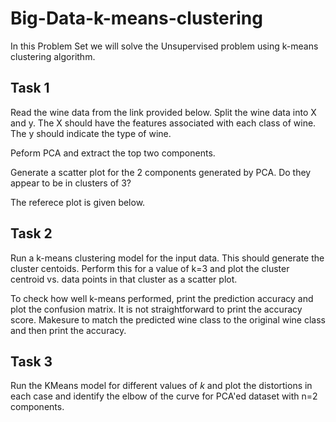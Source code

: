 # Big-Data-k-means-clustering

In this Problem Set we will solve the Unsupervised problem using k-means clustering algorithm. 

## Task 1
Read the wine data from the link provided below. 
Split the wine data into X and y. The X should have the features associated with each class of wine. The y should indicate the type of wine. 

Peform PCA and extract the top two components. 

Generate a scatter plot for the 2 components generated by PCA. Do they appear to be in  clusters of 3? 

The referece plot is given below. 

## Task 2
Run a k-means clustering model for the input data. This should generate the cluster centoids. Perform this for a value of k=3 and plot the cluster centroid vs. data points in that cluster as a scatter plot. 

To check how well k-means performed, print the prediction accuracy and plot the confusion matrix. 
It is not straightforward to print the accuracy score. Makesure to match the predicted wine class to the original wine class and then print the accuracy. 

## Task 3

Run the KMeans model for different values of $k$ and plot the distortions in each case and identify the elbow of the curve for PCA'ed dataset with n=2 components. 
